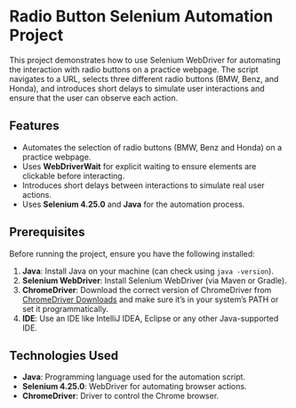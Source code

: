 # Radio Button Selenium Automation Project

This project demonstrates how to use Selenium WebDriver for automating the interaction with radio buttons on a practice webpage. The script navigates to a URL, selects three different radio buttons (BMW, Benz, and Honda), and introduces short delays to simulate user interactions and ensure that the user can observe each action.

## Features
- Automates the selection of radio buttons (BMW, Benz and Honda) on a practice webpage.
- Uses **WebDriverWait** for explicit waiting to ensure elements are clickable before interacting.
- Introduces short delays between interactions to simulate real user actions.
- Uses **Selenium 4.25.0** and **Java** for the automation process.

## Prerequisites
Before running the project, ensure you have the following installed:

1. **Java**: Install Java on your machine (can check using `java -version`).
2. **Selenium WebDriver**: Install Selenium WebDriver (via Maven or Gradle).
3. **ChromeDriver**: Download the correct version of ChromeDriver from [ChromeDriver Downloads](https://sites.google.com/a/chromium.org/chromedriver/downloads) and make sure it’s in your system’s PATH or set it programmatically.
4. **IDE**: Use an IDE like IntelliJ IDEA, Eclipse or any other Java-supported IDE.

## Technologies Used
- **Java**: Programming language used for the automation script.
- **Selenium 4.25.0**: WebDriver for automating browser actions.
- **ChromeDriver**: Driver to control the Chrome browser.
